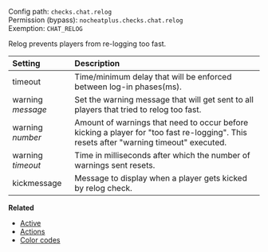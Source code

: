 Config path: `checks.chat.relog`  
Permission (bypass): `nocheatplus.checks.chat.relog`  
Exemption: `CHAT_RELOG`  

Relog prevents players from re-logging too fast.  

| Setting                | Description |
| :--------------------- | :---------- |
| timeout                | Time/minimum delay that will be enforced between log-in phases(ms). |
| warning _message_      | Set the warning message that will get sent to all players that tried to relog too fast. |
| warning _number_       | Amount of warnings that need to occur before kicking a player for "too fast re-logging". This resets after "warning timeout" executed. |
| warning _timeout_      | Time in milliseconds after which the number of warnings sent resets. |
| kickmessage            | Message to display when a player gets kicked by relog check. |


**Related**
* [Active](https://github.com/Updated-NoCheatPlus/Docs/blob/master/Settings/General.md#active)
* [Actions](https://github.com/Updated-NoCheatPlus/Docs/blob/master/Settings/General.md#actions)
* [Color codes](http://minecraft.gamepedia.com/Formatting_codes)

